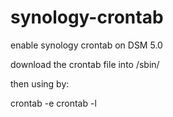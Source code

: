 synology-crontab
================

enable synology crontab on DSM 5.0

download the crontab file into /sbin/


then using by:

crontab -e
crontab -l

